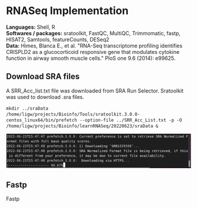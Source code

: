 # RNASeq Implementation
**Languages:** Shell, R <br>
**Softwares / packages:** sratoolkit, FastQC, MultiQC, Trimmomatic, fastp, HISAT2, Samtools, featureCounts, DESeq2 <br>
**Data:**  Himes, Blanca E., et al. "RNA-Seq transcriptome profiling identifies CRISPLD2 as a glucocorticoid responsive
 gene that modulates cytokine function in airway smooth muscle cells." PloS one 9.6 (2014): e99625.
## Download SRA files
A SRR_Acc_list.txt file was downloaded from SRA Run Selector. Sratoolkit was used to download .sra files. <br>

```<language>
mkdir ../sraData
/home/ligw/projects/Bioinfo/Tools/sratoolkit.3.0.0-centos_linux64/bin/prefetch --option-file ../SRR_Acc_List.txt -p -O /home/ligw/projects/Bioinfo/learnRNASeq/20220623/sraData &
```

![sraDownload](RNASeq%20Implementation/20220623/Records/sraDownload.png)

## Fastp
Fastp